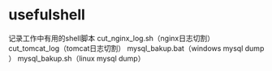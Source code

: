 # usefulshell
记录工作中有用的shell脚本
cut_nginx_log.sh（nginx日志切割）
cut_tomcat_log（tomcat日志切割）
mysql_bakup.bat（windows mysql dump ）
mysql_bakup.sh（linux mysql dump）
